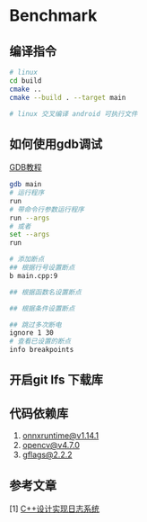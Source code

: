 # Benchmark

## 编译指令
```bash
# linux 
cd build
cmake ..
cmake --build . --target main

# linux 交叉编译 android 可执行文件


```

## 如何使用gdb调试
[GDB教程](https://zhuanlan.zhihu.com/p/74897601)
```bash
gdb main
# 运行程序
run
# 带命令行参数运行程序
run --args
# 或者
set --args
run

# 添加断点
## 根据行号设置断点
b main.cpp:9

## 根据函数名设置断点

## 根据条件设置断点

## 跳过多次断电
ignore 1 30
# 查看已设置的断点
info breakpoints

```


## 开启git lfs 下载库


## 代码依赖库
1. onnxruntime@v1.14.1
2. opencv@v4.7.0
3. [gflags@2.2.2](https://github.com/gflags/gflags)


## 参考文章
[1] [C++设计实现日志系统](https://zhuanlan.zhihu.com/p/100082717)
